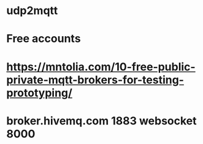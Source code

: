 # udp2mqtt



# Free accounts
# https://mntolia.com/10-free-public-private-mqtt-brokers-for-testing-prototyping/
# broker.hivemq.com	1883	websocket	8000
